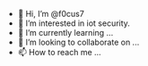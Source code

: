 - 👋 Hi, I’m @f0cus7
- 👀 I’m interested in iot security.
- 🌱 I’m currently learning ...
- 💞️ I’m looking to collaborate on ...
- 📫 How to reach me ...

<!---
f0cus7/f0cus7 is a ✨ special ✨ repository because its `README.md` (this file) appears on your GitHub profile.
You can click the Preview link to take a look at your changes.
--->
